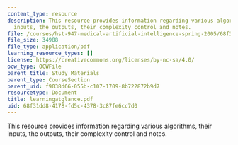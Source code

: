 ```yaml
---
content_type: resource
description: This resource provides information regarding various algorithms, their
  inputs, the outputs, their complexity control and notes.
file: /courses/hst-947-medical-artificial-intelligence-spring-2005/68f31dd84178fd5c43783c87fe6cc7d0_learningatglance.pdf
file_size: 34988
file_type: application/pdf
learning_resource_types: []
license: https://creativecommons.org/licenses/by-nc-sa/4.0/
ocw_type: OCWFile
parent_title: Study Materials
parent_type: CourseSection
parent_uid: f9038d66-055b-c107-1709-8b722872b9d7
resourcetype: Document
title: learningatglance.pdf
uid: 68f31dd8-4178-fd5c-4378-3c87fe6cc7d0
---
```

This resource provides information regarding various algorithms, their inputs, the outputs, their complexity control and notes.